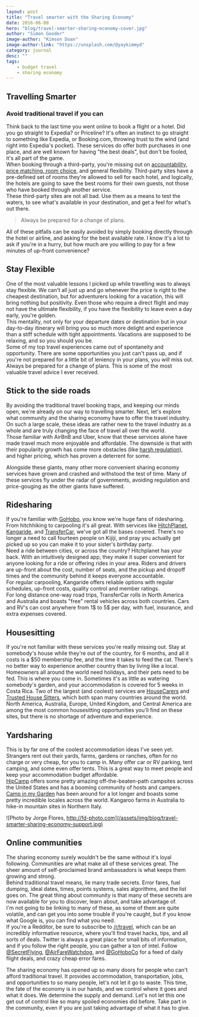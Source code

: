 ```yaml
---
layout: post
title: "Travel smarter with the Sharing Economy"
date: 2016-06-08
hero: "blog/travel-smarter-sharing-economy-cover.jpg"
author: "Simon Gooder"
image-author: "Kimson Doan"
image-author-link: "https://unsplash.com/@yaykimmyd"
category: journal
desc: ""
tags: 
    - budget travel
    - sharing economy
---
```


## Travelling Smarter

### Avoid traditional travel if you can
Think back to the last time you went online to book a flight or a hotel. Did you go straight to Expedia? or Priceline? It's often an instinct to go straight to something like Expedia, or Booking.com, throwing trust to the wind (and right into Expedia's pocket). These services do offer both purchases in one place, and are well known for having "the best deals", but don't be fooled, it's all part of the game.  
When booking through a third-party, you're missing out on [accountability, price matching, room choice](https://usattravel.wordpress.com/2015/06/03/why-you-should-book-your-stay-directly-with-the-hotel/), and general flexibility. Third-party sites have a pre-defined set of rooms they're allowed to sell for each hotel, and logically, the hotels are going to save the best rooms for their own guests, not those who have booked through another service.   
These third-party sites are not all bad. Use them as a means to test the waters, to see what's available in your destination, and get a feel for what's out there.  

>Always be prepared for a change of plans.

All of these pitfalls can be easily avoided by simply booking directly through the hotel or airline, and asking for the best available rate. I know it's a lot to ask if you're in a hurry, but how much are you willing to pay for a few minutes of up-front convenience?  

## Stay Flexible
One of the most valuable lessons I picked up while travelling was to always stay flexible. We can't all just up and go whenever the price is right to the cheapest destination, but for adventurers looking for a vacation, this will bring nothing but positivity. Even those who require a direct flight and may not have the ultimate flexibility, if you have the flexibility to leave even a day early, you're golden.   
This mentality, not only for your departure dates or destination but in your day-to-day itinerary will bring you so much more delight and experience than a stiff schedule with tight appointments. Vacations are supposed to be relaxing, and so you should you be.  
Some of my top travel experiences came out of spontaneity and opportunity. There are some opportunities you just can't pass up, and if you're not prepared for a little bit of leniency in your plans, you _will_ miss out. Always be prepared for a change of plans. This is some of the most valuable travel advice I ever received.  

## Stick to the side roads
By avoiding the traditional travel booking traps, and keeping our minds open, we're already on our way to travelling smarter. Next, let's explore what community and the sharing economy have to offer the travel industry. On such a large scale, these ideas are rather new to the travel industry as a whole and are truly changing the face of travel all over the world.  
Those familiar with AirBnB and Uber, know that these services alone have made travel much more enjoyable and affordable. The downside is that with their popularity growth has come more obstacles (like [harsh regulation](http://globalnews.ca/news/2685575/uber-threatens-to-leave-quebec-if-government-regulates-services/)), and higher pricing, which has proven a deterrent for some.

Alongside these giants, many other more convenient sharing economy services have grown and crashed and withstood the test of time. Many of these services fly under the radar of governments, avoiding regulation and price-gouging as the other giants have suffered.  

## Ridesharing
If you're familiar with [GoHobo](http://gohobo.co), you know we're huge fans of ridesharing. From hitchhiking to carpooling it's all great. With services like [HitchPlanet](https://www.hitchplanet.com/), [Kangaride](http://www.kangaride.com/), and [TransferCar](https://www.transfercarus.com/), we've got all the bases covered. There's no longer a need to call fourteen people on Kijiji, and pray you actually get picked up so you can make it to your sister's birthday party.   
Need a ride between cities, or across the country? Hitchplanet has your back. With an intuitively designed app, they make it super convenient for anyone looking for a ride or offering rides in your area. Riders and drivers are up-front about the cost, number of seats, and the pickup and dropoff times and the community behind it keeps everyone accountable.  
For regular carpooling, Kangaride offers reliable options with regular schedules, up-front costs, quality control and member ratings.  
For long distance one-way road trips, TransferCar rolls in North America and Australia and boasts "free" rental vehicles across both countries. Cars and RV's can cost anywhere from 1$ to 5$ per day, with fuel, insurance, and extra expenses covered.  

## Housesitting
If you're not familiar with these services you're really missing out. Stay at somebody's house while they're out of the country, for 6 months, and all it costs is a $50 membership fee, and the time it takes to feed the cat. There's no better way to experience another country than by living like a local.  
Homeowners all around the world need holidays, and their pets need to be fed. This is where you come in. Sometimes it's as little as watering somebody's garden, and your accommodation is covered for 5 weeks in Costa Rica. Two of the largest (and coolest) services are [HouseCarers](http://www.housecarers.com) and [Trusted House Sitters](https://www.trustedhousesitters.com/), which both span many countries around the world.  
North America, Australia, Europe, United Kingdom, and Central America are among the most common housesitting opportunities you'll find on these sites, but there is no shortage of adventure and experience.

## Yardsharing
This is by far one of the coolest accommodation ideas I've seen yet. Strangers rent out their yards, farms, gardens or ranches, often for no charge or very cheap, for you to camp in. Many offer car or RV parking, tent camping, and some even offer tents. This is a great way to meet people and keep your accommodation budget affordable.  
[HipCamp](https://www.hipcamp.com) offers some pretty amazing off-the-beaten-path campsites across the United States and has a booming community of hosts and campers.  
[Camp in my Garden](http://campinmygarden.com/) has been around for a lot longer and boasts some pretty incredible locales across the world. Kangaroo farms in Australia to hike-in mountain sites in Northern Italy. 

![Photo by Jorge Flores, http://fd-photo.com](/assets/img/blog/travel-smarter-sharing-economy-support.jpg)

## Online communities
The sharing economy surely wouldn't be the same without it's loyal following. Communities are what make all of these services great. The sheer amount of self-proclaimed brand ambassadors is what keeps them growing and strong.  
Behind traditional travel means, lie many trade secrets. Error fares, fuel dumping, ideal dates, times, points systems, sales algorithms, and the list goes on. The great thing about community is that many of these secrets are now available for you to discover, learn about, and take advantage of.  
I'm not going to be linking to many of these, as some of them are quite volatile, and can get you into some trouble if you're caught, but if you know what Google is, you can find what you need.  
If you're a Redditor, be sure to subscribe to [/r/travel](https://www.reddit.com/r/travel/), which can be an incredibly informative resource, where you'll find travel hacks, tips, and all sorts of deals.
Twitter is always a great place for small bits of information, and if you follow the right people, you can gather a ton of intel. Follow [@SecretFlying](https://twitter.com/SecretFlying), [@AirFareWatchdog](https://twitter.com/airfarewatchdog), and [@GoHoboCo](https://twitter.com/goHoboCo) for a feed of daily flight deals, and crazy cheap error fares.  


The sharing economy has opened up so many doors for people who can't afford traditional travel. It provides accommodation, transportation, jobs, and opportunities to so many people, let's not let it go to waste. This time, the fate of the economy is in our hands, and we control where it goes and what it does. We determine the supply and demand. Let's not let this one get out of control like so many spoiled economies did before. Take part in the community, even if you are just taking advantage of what it has to give.  


